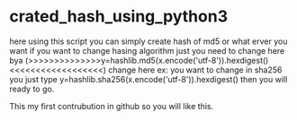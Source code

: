 # crated_hash_using_python3
here using this script you can simply create hash of md5 or what  erver you want if you want to change hasing algorithm just you need to change here bya (>>>>>>>>>>>>>>y=hashlib.md5(x.encode('utf-8')).hexdigest()<<<<<<<<<<<<<<<<<<)  change here ex: you want to change in sha256 you just type  y=hashlib.sha256(x.encode('utf-8')).hexdigest() then you will ready to go.

This my first contrubution in github so you will like this.
